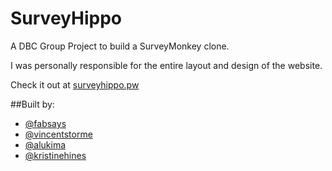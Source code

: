 SurveyHippo
===========

A DBC Group Project to build a SurveyMonkey clone.

I was personally responsible for the entire layout and design of the website.

Check it out at [surveyhippo.pw](http://surveyhippo.pw)

##Built by:
* [@fabsays](https://github.com/fabsays)
* [@vincentstorme](https://github.com/vincentstorme)
* [@alukima](https://github.com/alukima)
* [@kristinehines](https://github.com/KristineHines)

